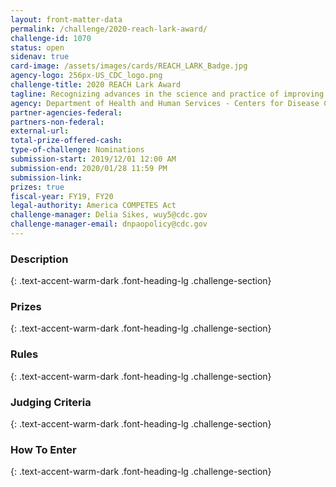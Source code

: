 ```yaml
---
layout: front-matter-data
permalink: /challenge/2020-reach-lark-award/
challenge-id: 1070
status: open
sidenav: true
card-image: /assets/images/cards/REACH_LARK_Badge.jpg
agency-logo: 256px-US_CDC_logo.png
challenge-title: 2020 REACH Lark Award
tagline: Recognizing advances in the science and practice of improving health equity.
agency: Department of Health and Human Services - Centers for Disease Control and Prevention
partner-agencies-federal: 
partners-non-federal: 
external-url:
total-prize-offered-cash:
type-of-challenge: Nominations
submission-start: 2019/12/01 12:00 AM 
submission-end: 2020/01/28 11:59 PM 
submission-link:  
prizes: true
fiscal-year: FY19, FY20
legal-authority: America COMPETES Act
challenge-manager: Delia Sikes, wuy5@cdc.gov
challenge-manager-email: dnpaopolicy@cdc.gov
---
```




<!-- Description start -->
### Description
{: .text-accent-warm-dark .font-heading-lg .challenge-section}


<!-- Prizes start -->
### Prizes
{: .text-accent-warm-dark .font-heading-lg .challenge-section}


<!-- Rules start -->
### Rules 
{: .text-accent-warm-dark .font-heading-lg .challenge-section}


<!-- Judging start -->
### Judging Criteria
{: .text-accent-warm-dark .font-heading-lg .challenge-section}


<!--  How To Enter start -->
### How To Enter
{: .text-accent-warm-dark .font-heading-lg .challenge-section}
